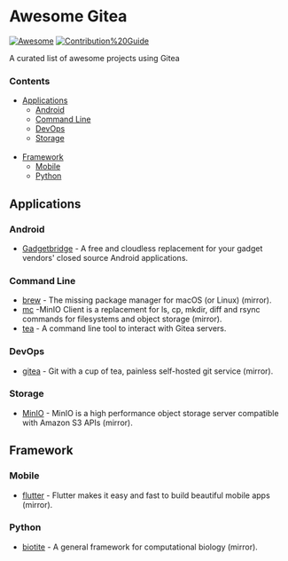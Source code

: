 # Awesome Gitea
[![Awesome](https://awesome.re/badge-flat.svg)](https://awesome.re) 
[![Contribution%20Guide](https://img.shields.io/badge/-Contribution%20Guide-informational?style=flat)](contributing.md)

A curated list of awesome projects using Gitea

### Contents

- [Applications](#applications)
    - [Android](#android)
    - [Command Line](#command-line)
    - [DevOps](#devops)
    - [Storage](#storage)
<br><br>
- [Framework](#Framework)
    - [Mobile](#mobile)
    - [Python](#python)


## Applications

### Android

* [Gadgetbridge](https://codeberg.org/Freeyourgadget/Gadgetbridge) - A free and cloudless replacement for your gadget vendors' closed source Android applications. 

### Command Line

* [brew](https://gitea.com/Homebrew/brew) - The missing package manager for macOS (or Linux) (mirror).
* [mc](https://gitea.com/minio/mc) -MinIO Client is a replacement for ls, cp, mkdir, diff and rsync commands for filesystems and object storage (mirror).
* [tea](https://gitea.com/gitea/tea) - A command line tool to interact with Gitea servers.


### DevOps

* [gitea](https://gitea.com/gitea/gitea_mirror) - Git with a cup of tea, painless self-hosted git service (mirror).

### Storage

* [MinIO](https://gitea.com/minio/minio) - MinIO is a high performance object storage server compatible with Amazon S3 APIs (mirror).


## Framework

### Mobile

* [flutter](https://gitea.com/flutter/flutter) -  Flutter makes it easy and fast to build beautiful mobile apps (mirror).

### Python

* [biotite](https://codeberg.org/biotite-dev/biotite) - A general framework for computational biology (mirror).

